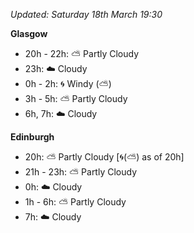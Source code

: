 *Updated: Saturday 18th March 19:30*

**Glasgow**

* 20h - 22h: :partly_sunny: Partly Cloudy
* 23h: :cloud: Cloudy
* 0h - 2h: :cyclone: Windy (:partly_sunny:)
* 3h - 5h: :partly_sunny: Partly Cloudy
* 6h, 7h: :cloud: Cloudy

**Edinburgh**

* 20h: :partly_sunny: Partly Cloudy [:cyclone:(:partly_sunny:) as of 20h]
* 21h - 23h: :partly_sunny: Partly Cloudy
* 0h: :cloud: Cloudy
* 1h - 6h: :partly_sunny: Partly Cloudy
* 7h: :cloud: Cloudy
